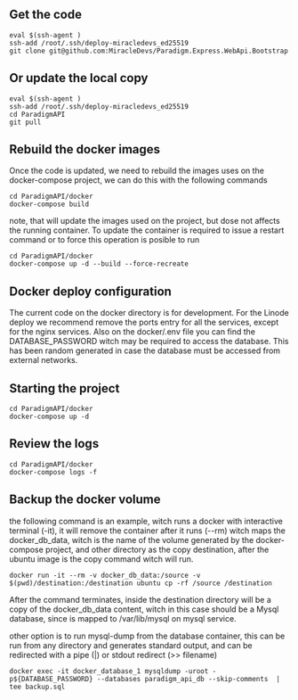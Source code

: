 ## Get the code

```
eval $(ssh-agent )
ssh-add /root/.ssh/deploy-miracledevs_ed25519
git clone git@github.com:MiracleDevs/Paradigm.Express.WebApi.Bootstrap
```

## Or update the local copy

```
eval $(ssh-agent )
ssh-add /root/.ssh/deploy-miracledevs_ed25519
cd ParadigmAPI
git pull
```

## Rebuild the docker images

Once the code is updated, we need to rebuild the images uses on the docker-compose project, we can do this with the following commands

```
cd ParadigmAPI/docker
docker-compose build
```

note, that will update the images used on the project, but dose not affects the running container. To update the container is required to issue a restart command or to force this operation is posible to run

```
cd ParadigmAPI/docker
docker-compose up -d --build --force-recreate
```

## Docker deploy configuration

The current code on the docker directory is for development. For the Linode deploy we recommend remove the ports entry for all the services, except for the nginx services.
Also on the docker/.env file you can find the DATABASE_PASSWORD witch may be required to access the database. This has been random generated in case the database must be accessed from external networks.

## Starting the project

```
cd ParadigmAPI/docker
docker-compose up -d
```

## Review the logs

```
cd ParadigmAPI/docker
docker-compose logs -f
```

## Backup the docker volume

the following command is an example, witch runs a docker with interactive terminal (-it), it will remove the container after it runs (--rm) witch maps the docker_db_data, witch is the name of the volume generated by the docker-compose project, and other directory as the copy destination, after the ubuntu image is the copy command witch will run.

```
docker run -it --rm -v docker_db_data:/source -v $(pwd)/destination:/destination ubuntu cp -rf /source /destination
```

After the command terminates, inside the destination directory will be a copy of the docker_db_data content, witch in this case should be a Mysql database, since is mapped to /var/lib/mysql on mysql service.

other option is to run mysql-dump from the database container, this can be run from any directory and generates standard output, and can be redirected with a pipe (|) or stdout redirect (>> filename)

```
docker exec -it docker_database_1 mysqldump -uroot -p${DATABASE_PASSWORD} --databases paradigm_api_db --skip-comments  | tee backup.sql
```
